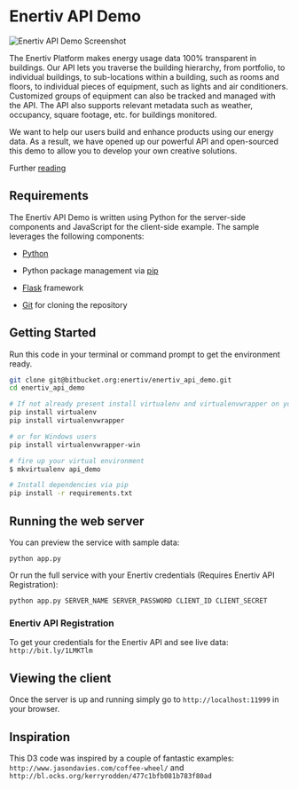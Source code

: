 # Enertiv API Demo
![Enertiv API Demo Screenshot](https://bitbucket.org/enertiv/enertiv_api_demo/raw/master/static/img/sunburst.png "Enertiv API Demo")

The Enertiv Platform makes energy usage data 100% transparent in buildings. Our API lets you traverse the building hierarchy, from portfolio, to individual buildings, to sub-locations within a building, such as rooms and floors, to individual pieces of equipment, such as lights and air conditioners. Customized groups of equipment can also be tracked and managed with the API. The API also supports relevant metadata such as weather, occupancy, square footage, etc. for buildings monitored.

We want to help our users build and enhance products using our energy data. As a result, we have opened up our powerful API and open-sourced this demo to allow you to develop your own creative solutions.

Further [reading](http://www.enertiv.com/api-docs/ "Enertiv API Docs")

## Requirements
The Enertiv API Demo is written using Python for the server-side components and JavaScript for the client-side example. The sample leverages the following components:

- [Python](https://www.python.org/downloads/ "Python")

- Python package management via [pip](http://pip.readthedocs.org/en/latest/installing.html "pip install")

- [Flask](http://flask.pocoo.org/ "Flask") framework

- [Git](https://help.github.com/articles/set-up-git/ "Installing Git") for cloning the repository 


## Getting Started
Run this code in your terminal or command prompt to get the environment ready.


```bash
git clone git@bitbucket.org:enertiv/enertiv_api_demo.git
cd enertiv_api_demo

# If not already present install virtualenv and virtualenvwrapper on your system
pip install virtualenv
pip install virtualenvwrapper  

# or for Windows users 
pip install virtualenvwrapper-win

# fire up your virtual environment
$ mkvirtualenv api_demo

# Install dependencies via pip
pip install -r requirements.txt
```


## Running the web server

You can preview the service with sample data:

`python app.py`

Or run the full service with your Enertiv credentials (Requires Enertiv API Registration):

`python app.py SERVER_NAME SERVER_PASSWORD CLIENT_ID CLIENT_SECRET`

### Enertiv API Registration
To get your credentials for the Enertiv API and see live data: `http://bit.ly/1LMKTlm`

## Viewing the client

Once the server is up and running simply go to `http://localhost:11999` in your browser.


## Inspiration
This D3 code was inspired by a couple of fantastic examples: `http://www.jasondavies.com/coffee-wheel/` and `http://bl.ocks.org/kerryrodden/477c1bfb081b783f80ad`